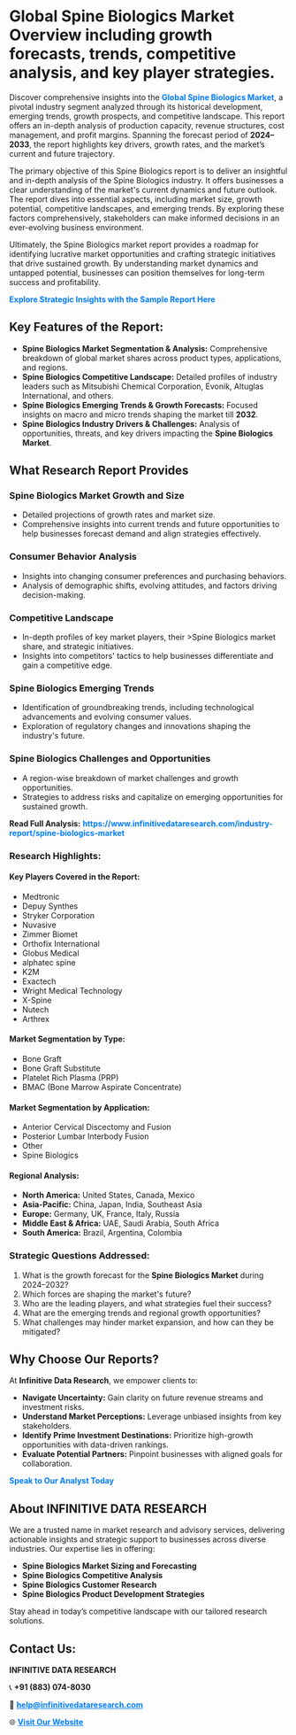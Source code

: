 <h1>Global Spine Biologics Market Overview including growth forecasts, trends, competitive analysis, and key player strategies.</h1>
<p>
Discover comprehensive insights into the 
<a href="https://www.infinitivedataresearch.com/industry-report/spine-biologics-market" rel="dofollow" style="color: #007BFF; text-decoration: none;"><strong>Global Spine Biologics Market</strong></a>, a pivotal industry segment analyzed through its historical development, emerging trends, growth prospects, and competitive landscape. This report offers an in-depth analysis of production capacity, revenue structures, cost management, and profit margins. Spanning the forecast period of <strong>2024–2033</strong>, the report highlights key drivers, growth rates, and the market’s current and future trajectory.
</p>
<p>
The primary objective of this Spine Biologics report is to deliver an insightful and in-depth analysis of the Spine Biologics industry. It offers businesses a clear understanding of the market's current dynamics and future outlook. The report dives into essential aspects, including market size, growth potential, competitive landscapes, and emerging trends. By exploring these factors comprehensively, stakeholders can make informed decisions in an ever-evolving business environment.
</p>
<p>
Ultimately, the Spine Biologics market report provides a roadmap for identifying lucrative market opportunities and crafting strategic initiatives that drive sustained growth. By understanding market dynamics and untapped potential, businesses can position themselves for long-term success and profitability.
</p>
<p>
<a href="https://www.infinitivedataresearch.com/request-sample/reportId=111448" style="color: #007BFF; text-decoration: none;"><strong>Explore Strategic Insights with the Sample Report Here</strong></a>
</p>

<h2>Key Features of the Report:</h2>
<ul>
<li><strong>Spine Biologics Market Segmentation & Analysis:</strong> Comprehensive breakdown of global market shares across product types, applications, and regions.</li>
<li><strong>Spine Biologics Competitive Landscape:</strong> Detailed profiles of industry leaders such as Mitsubishi Chemical Corporation, Evonik, Altuglas International, and others.</li>
<li><strong>Spine Biologics Emerging Trends & Growth Forecasts:</strong> Focused insights on macro and micro trends shaping the market till <strong>2032</strong>.</li>
<li><strong>Spine Biologics Industry Drivers & Challenges:</strong> Analysis of opportunities, threats, and key drivers impacting the <strong>Spine Biologics Market</strong>.</li>
</ul>

<h2>What Research Report Provides</h2>
<h3>Spine Biologics Market Growth and Size</h3>
<ul>
<li>Detailed projections of growth rates and market size.</li>
<li>Comprehensive insights into current trends and future opportunities to help businesses forecast demand and align strategies effectively.</li>
</ul>

<h3>Consumer Behavior Analysis</h3>
<ul>
<li>Insights into changing consumer preferences and purchasing behaviors.</li>
<li>Analysis of demographic shifts, evolving attitudes, and factors driving decision-making.</li>
</ul>

<h3>Competitive Landscape</h3>
<ul>
<li>In-depth profiles of key market players, their >Spine Biologics market share, and strategic initiatives.</li>
<li>Insights into competitors' tactics to help businesses differentiate and gain a competitive edge.</li>
</ul>

<h3>Spine Biologics Emerging Trends</h3>
<ul>
<li>Identification of groundbreaking trends, including technological advancements and evolving consumer values.</li>
<li>Exploration of regulatory changes and innovations shaping the industry's future.</li>
</ul>

<h3>Spine Biologics Challenges and Opportunities</h3>
<ul>
<li>A region-wise breakdown of market challenges and growth opportunities.</li>
<li>Strategies to address risks and capitalize on emerging opportunities for sustained growth.</li>
</ul>
<p><strong>Read Full Analysis:</strong> <a href="https://www.infinitivedataresearch.com/industry-report/spine-biologics-market" rel="dofollow" style="color: #007BFF; text-decoration: none;"><strong>https://www.infinitivedataresearch.com/industry-report/spine-biologics-market</strong></a></p>
<h3>Research Highlights:</h3>
<h4>Key Players Covered in the Report:</h4>
<ul><li>Medtronic</li><li>Depuy Synthes</li><li>Stryker Corporation</li><li>Nuvasive</li><li>Zimmer Biomet</li><li>Orthofix International</li><li>Globus Medical</li><li>alphatec spine</li><li>K2M</li><li>Exactech</li><li>Wright Medical Technology</li><li>X-Spine</li><li>Nutech</li><li>Arthrex</li></ul>
<h4>Market Segmentation by Type:</h4>
<ul><li>Bone Graft</li><li>Bone Graft Substitute</li><li>Platelet Rich Plasma (PRP)</li><li>BMAC (Bone Marrow Aspirate Concentrate)</li></ul>
<h4>Market Segmentation by Application:</h4>
<ul><li>Anterior Cervical Discectomy and Fusion</li><li>Posterior Lumbar Interbody Fusion</li><li>Other</li><li>Spine Biologics</li></ul>

<h4>Regional Analysis:</h4>
<ul>
<li><strong>North America:</strong> United States, Canada, Mexico</li>
<li><strong>Asia-Pacific:</strong> China, Japan, India, Southeast Asia</li>
<li><strong>Europe:</strong> Germany, UK, France, Italy, Russia</li>
<li><strong>Middle East & Africa:</strong> UAE, Saudi Arabia, South Africa</li>
<li><strong>South America:</strong> Brazil, Argentina, Colombia</li>
</ul>

<h3>Strategic Questions Addressed:</h3>
<ol>
<li>What is the growth forecast for the <strong>Spine Biologics Market</strong> during 2024–2032?</li>
<li>Which forces are shaping the market's future?</li>
<li>Who are the leading players, and what strategies fuel their success?</li>
<li>What are the emerging trends and regional growth opportunities?</li>
<li>What challenges may hinder market expansion, and how can they be mitigated?</li>
</ol>

<h2>Why Choose Our Reports?</h2>
<p>At <strong>Infinitive Data Research</strong>, we empower clients to:</p>
<ul>
<li><strong>Navigate Uncertainty:</strong> Gain clarity on future revenue streams and investment risks.</li>
<li><strong>Understand Market Perceptions:</strong> Leverage unbiased insights from key stakeholders.</li>
<li><strong>Identify Prime Investment Destinations:</strong> Prioritize high-growth opportunities with data-driven rankings.</li>
<li><strong>Evaluate Potential Partners:</strong> Pinpoint businesses with aligned goals for collaboration.</li>
</ul>
<p><a href="https://www.infinitivedataresearch.com/industry-report/spine-biologics-market" rel="dofollow" style="color: #007BFF; text-decoration: none;"><strong>Speak to Our Analyst Today</strong></a></p>

<h2>About INFINITIVE DATA RESEARCH</h2>
<p>We are a trusted name in market research and advisory services, delivering actionable insights and strategic support to businesses across diverse industries. Our expertise lies in offering:</p>
<ul>
<li><strong>Spine Biologics Market Sizing and Forecasting</strong></li>
<li><strong>Spine Biologics Competitive Analysis</strong></li>
<li><strong>Spine Biologics Customer Research</strong></li>
<li><strong>Spine Biologics Product Development Strategies</strong></li>
</ul>
<p>Stay ahead in today’s competitive landscape with our tailored research solutions.</p>

<h2>Contact Us:</h2>
<p><strong>INFINITIVE DATA RESEARCH</strong></p>
<p>📞 <strong>+91 (883) 074-8030</strong></p>
<p>📧 <strong><a href="mailto:help@infinitivedataresearch.com" style="color: #007BFF;">help@infinitivedataresearch.com</a></strong></p>
<p>🌐 <strong><a href="https://www.infinitivedataresearch.com" rel="dofollow" style="color: #007BFF;">Visit Our Website</a></strong></p>